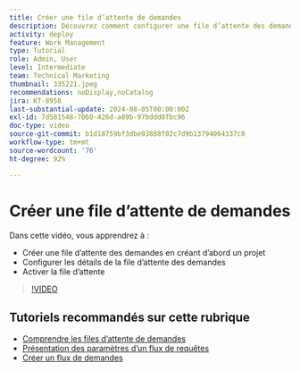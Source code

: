 ```yaml
---
title: Créer une file d’attente de demandes
description: Découvrez comment configurer une file d’attente des demandes et établir les détails de la file d’attente. Suivez ces étapes pour aider votre entreprise à gérer la réception du travail.
activity: deploy
feature: Work Management
type: Tutorial
role: Admin, User
level: Intermediate
team: Technical Marketing
thumbnail: 335221.jpeg
recommendations: noDisplay,noCatalog
jira: KT-8958
last-substantial-update: 2024-08-05T00:00:00Z
exl-id: 7d581548-7060-426d-a89b-97bddd0fbc96
doc-type: video
source-git-commit: b1d18759bf3dbe03888f02c7d9b13794064337c0
workflow-type: tm+mt
source-wordcount: '76'
ht-degree: 92%

---
```


# Créer une file d’attente de demandes

Dans cette vidéo, vous apprendrez à :

* Créer une file d’attente des demandes en créant d’abord un projet
* Configurer les détails de la file d’attente des demandes
* Activer la file d’attente

>[!VIDEO](https://video.tv.adobe.com/v/335221/?quality=12&learn=on)

## Tutoriels recommandés sur cette rubrique

* [Comprendre les files d’attente de demandes](/help/manage-work/request-queues/understand-request-queues.md)
* [Présentation des paramètres d’un flux de requêtes](/help/manage-work/request-queues/understand-settings-for-a-flow-request.md)
* [Créer un flux de demandes](/help/manage-work/request-queues/create-a-request-flow.md)

